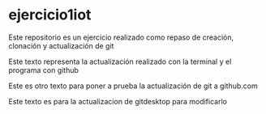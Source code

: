 # ejercicio1iot
Este repositorio es un ejercicio realizado como repaso de creación, clonación y actualización de git

Este texto representa la actualización realizado con la terminal y el programa con github

Este es otro texto para poner a prueba la actualización de git a github.com

Este texto es para la actualizacion de gitdesktop para modificarlo